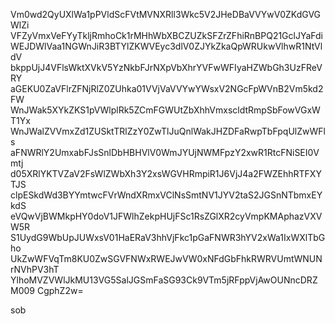 Vm0wd2QyUXlWa1pPVldScFVtMVNXRll3Wkc5V2JHeDBaVVYwV0ZKdGVGWlZi
VFZyVmxVeFYyTkljRmhoCk1rMHhWbXBCZUZkSFZrZFhiRnBPQ21GclJYaFdi
WEJDWlVaa1NGWnJiR3BTYlZKWVEyc3dlV0ZJYkZkaQpWRUkwVlhwR1NtVldV
bkppUjJ4VFlsWktXVkV5YzNkbFJrNXpVbXhrYVFwWFIyaHZWbGh3UzFReVRY
aGEKU0ZaVFlrZFNjRlZ0ZUhka01VVjVaVVYwYWsxV2NGcFpWVnB2Vm5kd2FW
WnJWak5XYkZKS1pVWlplRk5ZCmFGWUtZbXhhVmxscldtRmpSbFowVGxWT1Yx
WnJWalZVVmxZd1ZUSktTRlZzY0ZwTlJuQnlWakJHZDFaRwpTbFpqUlZwWFls
aFNWRlY2UmxabFJsSnlDbHBHVlV0WmJYUjNWMFpzY2xwR1RtcFNiSEI0Vmtj
d05XRlYKTVZaV2FsWlZWbXh3Y2xsWGVHRmpiR1J6VjJ4a2FWZEhhRTFXYTJS
clpESkdWd3BYYmtwcFVrWndXRmxVClNsSmtNV1JYV2taS2JGSnNTbmxEYkdS
eVQwVjBWMkpHY0doV1JFWlhZekpHUjFSc1RsZGlXR2cyVmpKMAphazVXVW5R
S1UydG9WbUpJUWxsV01HaERaV3hhVjFkc1pGaFNWR3hYV2xWa1IxWXlTbGho
UkZwWFVqTm8KU0ZwSGVFNWxRWEJwVW0xNFdGbFhkRWRVUmtWNUNrNVhPV3hT
YlhoMVZVWlJkMU13VG5SalJGSmFaSG93Ck9VTm5jRFppVjAwOUNncDRZM009
CgphZ2w=

sob